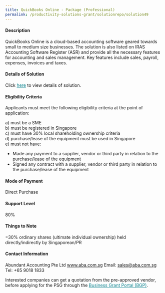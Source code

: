 ```yaml
---
title: QuickBooks Online - Package (Professional)
permalink: /productivity-solutions-grant/solutionrepo/solution49
---
```


#### Description

QuickBooks Online is a cloud-based accounting software geared towards small to medium size businesses. The solution is also listed on IRAS Accounting Software Register (ASR) and provide all the necessary features for accounting and sales management. Key features include sales, payroll, expenses, invoices and taxes.


#### Details of Solution

Click <a href='https://govassist.gobusiness.gov.sg/images/psg/Abundant_Accounting_QB_Annex 3_CR_wef_13April2020_Part_4.pdf' style='color:#037e8a'>here</a> to view details of solution.

#### Eligibility Criteria

Applicants must meet the following eligibility criteria at the point of application:

a) must be a SME <br>
b) must be registered in Singapore <br>
c) must have 30% local shareholding ownership criteria <br>
d) purchase/lease of the equipment must be used in Singapore <br>
e) must not have:
- Made any payment to a supplier, vendor or third party in relation to the purchase/lease of the equipment
- Signed any contract with a supplier, vendor or third party in relation to the purchase/lease of the equipment

#### Mode of Payment
Direct Purchase

#### Support Level
80%

#### Things to Note
=30% ordinary shares (ultimate individual ownership) held directly/indirectly by Singaporean/PR

#### Contact Information
Abundant Accounting Pte Ltd
www.aba.com.sg
Email: sales@aba.com.sg
Tel: +65 9018 1833

Interested companies can get a quotation from the pre-approved vendor, before applying for the PSG through the <a target='_blank' style='color:#037e8a' href='https://www.businessgrants.gov.sg/'>Business Grant Portal (BGP)</a>.
